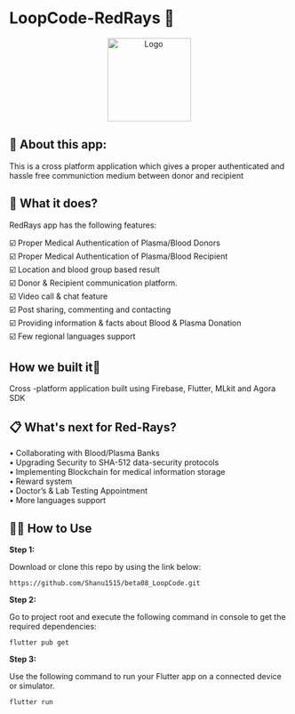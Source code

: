 # LoopCode-RedRays :syringe:
<p align="center">
  <a href="#" style=" -webkit-user-select: none;-ms-user-select: none;user-select: none;">
    <img src="https://github.com/Shanu1515/beta08_LoopCode/blob/main/plasma/images/logo.png" alt="Logo" width="150" height="150">
  </a>
  </p>
  
  ## 📌 About this app:
This is a cross platform application which gives a proper authenticated and hassle free communiction medium between donor and recipient

## 🎯 What it does?
RedRays app has the following features:<br>
 
:ballot_box_with_check: Proper Medical Authentication of Plasma/Blood Donors<br>
:ballot_box_with_check: Proper Medical Authentication of Plasma/Blood Recipient<br> 
:ballot_box_with_check: Location and blood group based result<br>
:ballot_box_with_check: Donor & Recipient communication platform.<br>
:ballot_box_with_check: Video call & chat feature<br>
:ballot_box_with_check: Post sharing, commenting and contacting<br>
:ballot_box_with_check: Providing information & facts about Blood & Plasma Donation<br>
:ballot_box_with_check: Few regional languages support<br>

## How we built it:iphone:
Cross -platform application built using Firebase, Flutter, MLkit and Agora SDK 

## 📋 What's next for Red-Rays?
•	Collaborating with Blood/Plasma Banks<br>
•	Upgrading Security to SHA-512 data-security protocols<br>
•	Implementing Blockchain for medical information storage<br> 
•	Reward system<br>
•	Doctor’s & Lab Testing Appointment<br>
•	More languages support<br>

## 🚴‍♂️ How to Use 

**Step 1:**

Download or clone this repo by using the link below:

```
https://github.com/Shanu1515/beta08_LoopCode.git
```

**Step 2:**

Go to project root and execute the following command in console to get the required dependencies: 

```
flutter pub get 
```

**Step 3:**

Use the following command to run your Flutter app on a connected device or simulator.

```
flutter run
```





